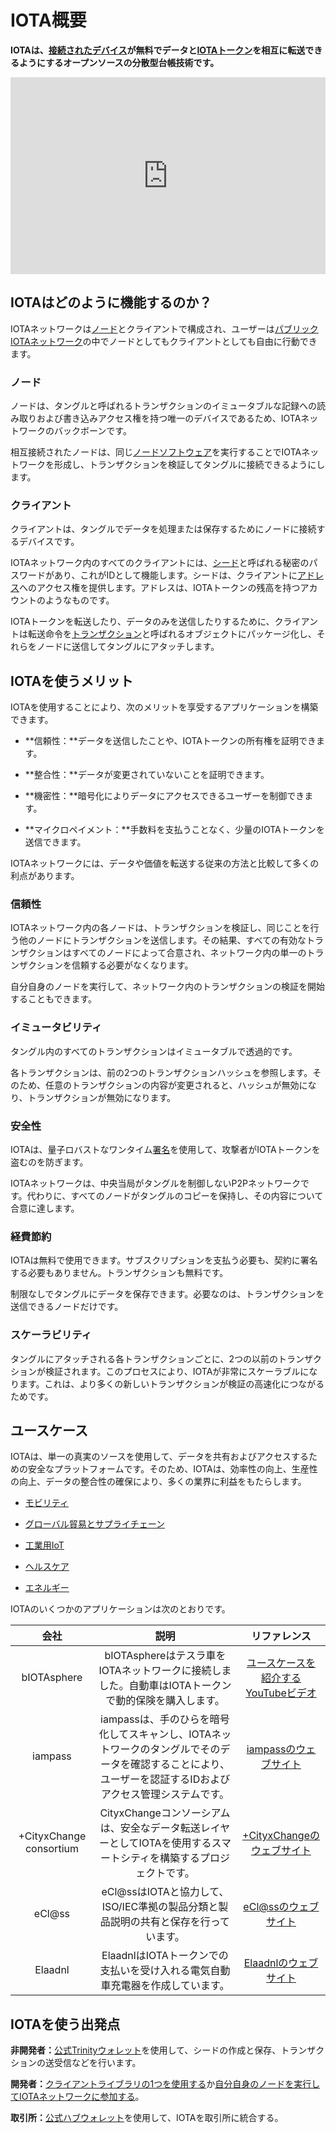 # IOTA概要
<!-- # IOTA overview -->

**IOTAは、[接続されたデバイス](https://en.wikipedia.org/wiki/Connected_Devices)が無料でデータと[IOTAトークン](../clients/token.md)を相互に転送できるようにするオープンソースの分散型台帳技術です。**
<!-- **IOTA is an open-source distributed ledger technology that allows [connected devices](https://en.wikipedia.org/wiki/Connected_Devices) to transfer data and [IOTA tokens](../clients/token.md) among each other for zero fees.** -->

<iframe src="https://www.youtube.com/embed/Gr-LstcDcAw" frameborder="0" width="560" height="315" style="max-width: 100%;"></iframe>

## IOTAはどのように機能するのか？
<!-- ## How does IOTA work? -->

IOTAネットワークは[ノード](../network/nodes.md)とクライアントで構成され、ユーザーは[パブリックIOTAネットワーク](../network/iota-networks.md)の中でノードとしてもクライアントとしても自由に行動できます。
<!-- An IOTA network consists of [nodes](../network/nodes.md) and clients, and anyone is free to act as either in the [public IOTA networks](../network/iota-networks.md). -->

### ノード
<!-- ### Nodes -->

ノードは、タングルと呼ばれるトランザクションのイミュータブルな記録への読み取りおよび書き込みアクセス権を持つ唯一のデバイスであるため、IOTAネットワークのバックボーンです。
<!-- Nodes are the backbone of an IOTA network as they are the only devices that have read and write access to the immutable record of transactions called the Tangle. -->

相互接続されたノードは、同じ[ノードソフトウェア](root://node-software/0.1/introduction/overview.md)を実行することでIOTAネットワークを形成し、トランザクションを検証してタングルに接続できるようにします。
<!-- Interconnected nodes form an IOTA network by running the same [node software](root://node-software/0.1/introduction/overview.md), allowing them to validate transactions and attach them to the Tangle. -->

### クライアント
<!-- ### Clients -->

クライアントは、タングルでデータを処理または保存するためにノードに接続するデバイスです。
<!-- Clients are the devices that connect to nodes to transact or store data on the Tangle. -->

IOTAネットワーク内のすべてのクライアントには、[シード](../clients/seeds.md)と呼ばれる秘密のパスワードがあり、これがIDとして機能します。シードは、クライアントに[アドレス](../clients/addresses.md)へのアクセス権を提供します。アドレスは、IOTAトークンの残高を持つアカウントのようなものです。
<!-- All clients in an IOTA network have a secret password called a [seed](../clients/seeds.md), which acts as their identity. Seeds give clients access to [addresses](../clients/addresses.md), which are like accounts with a balance of IOTA tokens. -->

IOTAトークンを転送したり、データのみを送信したりするために、クライアントは転送命令を[トランザクション](../transactions/transactions.md)と呼ばれるオブジェクトにパッケージ化し、それらをノードに送信してタングルにアタッチします。
<!-- To transfer IOTA tokens or even to send only data, clients package the transfer instructions into objects called [transactions](../transactions/transactions.md) and send them to a node to attach to the Tangle. -->

## IOTAを使うメリット
<!-- ## Why should I use IOTA? -->

IOTAを使用することにより、次のメリットを享受するアプリケーションを構築できます。
<!-- By using IOTA, you can build applications that benefit from the following: -->

- **信頼性：**データを送信したことや、IOTAトークンの所有権を証明できます。
<!-- - **Authenticity:** Prove that you sent data and/or own IOTA tokens -->
- **整合性：**データが変更されていないことを証明できます。
<!-- - **Integrity:** Prove that your data is unchanged -->
- **機密性：**暗号化によりデータにアクセスできるユーザーを制御できます。
<!-- - **Confidentiality:** Control who has access to your data through encryption -->
- **マイクロペイメント：**手数料を支払うことなく、少量のIOTAトークンを送信できます。
<!-- - **Micropayments:** Send small amounts of IOTA tokens without paying any fees -->

IOTAネットワークには、データや価値を転送する従来の方法と比較して多くの利点があります。
<!-- IOTA networks have many benefits compared to traditional ways of transferring data or value. -->

### 信頼性
<!-- ### Trust -->

IOTAネットワーク内の各ノードは、トランザクションを検証し、同じことを行う他のノードにトランザクションを送信します。その結果、すべての有効なトランザクションはすべてのノードによって合意され、ネットワーク内の単一のトランザクションを信頼する必要がなくなります。
<!-- Each node in an IOTA network validates transactions, then sends them to other nodes that do the same. As a result, all valid transactions are agreed on by all nodes, removing the need to trust a single one in the network. -->

自分自身のノードを実行して、ネットワーク内のトランザクションの検証を開始することもできます。
<!-- You can even run your own node to start validating transaction in the network. -->

### イミュータビリティ
<!-- ### Immutability -->

タングル内のすべてのトランザクションはイミュータブルで透過的です。
<!-- All transactions in the Tangle are immutable and transparent. -->

各トランザクションは、前の2つのトランザクションハッシュを参照します。そのため、任意のトランザクションの内容が変更されると、ハッシュが無効になり、トランザクションが無効になります。
<!-- Each transaction references the transaction hashes of two previous ones. So, if the contents of any transaction were to change, the hashes would be invalid, making the transactions invalid. -->

### 安全性
<!-- ### Security -->

IOTAは、量子ロバストなワンタイム[署名](../clients/signatures.md)を使用して、攻撃者がIOTAトークンを盗むのを防ぎます。
<!-- IOTA uses quantum-robust one-time [signatures](../clients/signatures.md) to stop attackers from stealing IOTA tokens. -->

IOTAネットワークは、中央当局がタングルを制御しないP2Pネットワークです。代わりに、すべてのノードがタングルのコピーを保持し、その内容について合意に達します。
<!-- IOTA networks are peer-to-peer networks where no central authority controls the Tangle. Instead, all nodes hold a copy of it and reach a consensus on its contents. -->

### 経費節約
<!-- ### Cost saving -->

IOTAは無料で使用できます。サブスクリプションを支払う必要も、契約に署名する必要もありません。トランザクションも無料です。
<!-- IOTA is free to use. You don't need to pay a subscription, or sign a contract. Even transactions are feeless. -->

制限なしでタングルにデータを保存できます。必要なのは、トランザクションを送信できるノードだけです。
<!-- You can store data on the Tangle with no restrictions. All you need is a node to which you can send transactions. -->

### スケーラビリティ
<!-- ### Scalability -->

タングルにアタッチされる各トランザクションごとに、2つの以前のトランザクションが検証されます。このプロセスにより、IOTAが非常にスケーラブルになります。これは、より多くの新しいトランザクションが検証の高速化につながるためです。
<!-- For each transaction that's attached to the Tangle, two previous transactions are validated. This process makes IOTA incredibly scalable because more new transactions lead to faster validations. -->

## ユースケース
<!-- ## What are some example use cases? -->

IOTAは、単一の真実のソースを使用して、データを共有およびアクセスするための安全なプラットフォームです。そのため、IOTAは、効率性の向上、生産性の向上、データの整合性の確保により、多くの業界に利益をもたらします。
<!-- IOTA is a secure platform for sharing and accessing data, using a single source of truth. As such, IOTA can benefit many industries by improving efficiency, increasing production, and ensuring data integrity. -->

- [モビリティ](https://www.iota.org/verticals/mobility-automotive)
<!-- - [Mobility](https://www.iota.org/verticals/mobility-automotive) -->
- [グローバル貿易とサプライチェーン](https://www.iota.org/verticals/global-trade-supply-chains)
<!-- - [Global trade and supply chains](https://www.iota.org/verticals/global-trade-supply-chains) -->
- [工業用IoT](https://www.iota.org/verticals/industrial-iot)
<!-- - [Industrial IoT](https://www.iota.org/verticals/industrial-iot) -->
- [ヘルスケア](https://www.iota.org/verticals/ehealth)
<!-- - [Healthcare](https://www.iota.org/verticals/ehealth) -->
- [エネルギー](https://www.iota.org/verticals/smart-energy)
<!-- - [Energy](https://www.iota.org/verticals/smart-energy) -->

IOTAのいくつかのアプリケーションは次のとおりです。
<!-- These are some applications of IOTA: -->

| **会社** | **説明** | **リファレンス** |
| :------: | :------: | :--------------: |
| bIOTAsphere | bIOTAsphereはテスラ車をIOTAネットワークに接続しました。自動車はIOTAトークンで動的保険を購入します。 | [ユースケースを紹介するYouTubeビデオ](https://www.youtube.com/watch?v=2zvrA5KqeYw) |
| iampass | iampassは、手のひらを暗号化してスキャンし、IOTAネットワークのタングルでそのデータを確認することにより、ユーザーを認証するIDおよびアクセス管理システムです。 | [iampassのウェブサイト](https://iampass.io/) |
| +CityxChange consortium | CityxChangeコンソーシアムは、安全なデータ転送レイヤーとしてIOTAを使用するスマートシティを構築するプロジェクトです。 | [+CityxChangeのウェブサイト](http://cityxchange.eu/) |
| eCl@ss | eCl@ssはIOTAと協力して、ISO/IEC準拠の製品分類と製品説明の共有と保存を行っています。 | [eCl@ssのウェブサイト](https://www.eclass.eu/en/association/cooperation.html) |
| Elaadnl | ElaadnlはIOTAトークンでの支払いを受け入れる電気自動車充電器を作成しています。 | [Elaadnlのウェブサイト](https://www.elaad.nl/news/worlds-first-iota-charging-station-released/) |

## IOTAを使う出発点
<!-- ## Where do I start? -->

**非開発者：**[公式Trinityウォレット](root://wallets/0.1/trinity/introduction/overview.md)を使用して、シードの作成と保存、トランザクションの送受信などを行います。
<!-- **Non-developers:** Use the [official Trinity wallet](root://wallets/0.1/trinity/introduction/overview.md) to create and store your seed, send and receive transactions, and more. -->

**開発者：**[クライアントライブラリの1つを使用する](root://client-libraries/0.1/getting-started/quickstart.md)か[自分自身のノードを実行してIOTAネットワークに参加する](root://node-software/0.1/iri/how-to-guides/quickstart.md)。
<!-- **Developers:** [Get started with one of the client libraries](root://client-libraries/0.1/getting-started/quickstart.md) or [join an IOTA network by running your own node](root://node-software/0.1/iri/how-to-guides/quickstart.md) -->

**取引所：**[公式ハブウォレット](root://wallets/0.1/hub/introduction/overview.md)を使用して、IOTAを取引所に統合する。
<!-- **Exchanges:** Use the [official Hub wallet](root://wallets/0.1/hub/introduction/overview.md) to integrate IOTA into your exchange. -->
